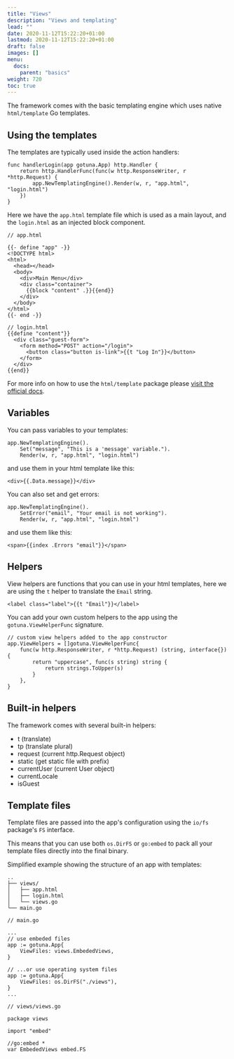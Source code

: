 ```yaml
---
title: "Views"
description: "Views and templating"
lead: ""
date: 2020-11-12T15:22:20+01:00
lastmod: 2020-11-12T15:22:20+01:00
draft: false
images: []
menu: 
  docs:
    parent: "basics"
weight: 720
toc: true
---
```


The framework comes with the basic templating engine which uses native `html/template` Go templates.

## Using the templates
The templates are typically used inside the action handlers:

```
func handlerLogin(app gotuna.App) http.Handler {
	return http.HandlerFunc(func(w http.ResponseWriter, r *http.Request) {
		app.NewTemplatingEngine().Render(w, r, "app.html", "login.html")
	})
}
```

Here we have the `app.html` template file which is used as a main layout, and 
the `login.html` as an injected block component.
```
// app.html

{{- define "app" -}}
<!DOCTYPE html>
<html>
  <head></head>
  <body>
    <div>Main Menu</div>
    <div class="container">
      {{block "content" .}}{{end}}
    </div>
  </body>
</html>
{{- end -}}
```

```
// login.html
{{define "content"}}
  <div class="guest-form">
    <form method="POST" action="/login">
      <button class="button is-link">{{t "Log In"}}</button>
    </form>
  </div>
{{end}}

```
For more info on how to use the `html/template` package please [visit the official docs](https://golang.org/pkg/html/template/).

## Variables
You can pass variables to your templates:
```
app.NewTemplatingEngine().
	Set("message", "This is a 'message' variable.").
	Render(w, r, "app.html", "login.html")
```
and use them in your html template like this:
```
<div>{{.Data.message}}</div>
```
You can also set and get errors:
```
app.NewTemplatingEngine().
	SetError("email", "Your email is not working").
	Render(w, r, "app.html", "login.html")
```
and use them like this:
```
<span>{{index .Errors "email"}}</span>
```



## Helpers
View helpers are functions that you can use in your html templates, here we
are using the `t` helper to translate the `Email` string.
```
<label class="label">{{t "Email"}}</label>
```

You can add your own custom helpers to the app using the `gotuna.ViewHelperFunc` signature.

```
// custom view helpers added to the app constructor
app.ViewHelpers = []gotuna.ViewHelperFunc{
	func(w http.ResponseWriter, r *http.Request) (string, interface{}) {
		return "uppercase", func(s string) string {
			return strings.ToUpper(s)
		}
	},
}
```

## Built-in helpers
The framework comes with several built-in helpers:

- t (translate)
- tp (translate plural)
- request (current http.Request object)
- static (get static file with prefix)
- currentUser (current User object)
- currentLocale
- isGuest

## Template files
Template files are passed into the app's configuration using the `io/fs` package's `FS` interface.

This means that you can use both `os.DirFS` or `go:embed` to pack all your template files directly into the final binary.

Simplified example showing the structure of an app with templates:


```
..
├── views/
│   ├── app.html
│   ├── login.html
│   └── views.go
└── main.go
```

```
// main.go

...
// use embeded files
app := gotuna.App{
	ViewFiles: views.EmbededViews,
}

// ...or use operating system files
app := gotuna.App{
	ViewFiles: os.DirFS("./views"),
}
...
```

```
// views/views.go

package views

import "embed"

//go:embed *
var EmbededViews embed.FS
```

